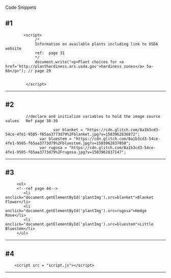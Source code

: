 Code Snippets

#1
------------------------------------------------------------------------------------------------

			<script>
				 /* 
				 Information on available plants including link to USDA website
				 ref:  page 31
				 */
				 document.write("<p>Plant choices for <a href='http://planthardiness.ars.usda.gov'>hardiness zones</a> 5a-6b</p>"); // page 29
			 

			 </script>

------------------------------------------------------------------------------------------------

#2
------------------------------------------------------------------------------------------------

			 //declare and initialize variables to hold the image source values   Ref page 38-39
			 
				 		 var blanket = "https://cdn.glitch.com/8a1b3cd3-54ce-4fe1-9505-f65aa3773d79%2Fblanket.jpg?v=1503962836872";
			       var bluestem = "https://cdn.glitch.com/8a1b3cd3-54ce-4fe1-9505-f65aa3773d79%2Fbluestem.jpg?v=1503962837050";
			       var rugosa = "https://cdn.glitch.com/8a1b3cd3-54ce-4fe1-9505-f65aa3773d79%2Frugosa.jpg?v=1503962837147";

------------------------------------------------------------------------------------------------

#3
------------------------------------------------------------------------------------------------
         <ul>
		 <!--ref page 44-->
            <li onclick="document.getElementById('plantImg').src=blanket">Blanket Flower</li>
            <li onclick="document.getElementById('plantImg').src=rugosa">Hedge Rose</li>
            <li onclick="document.getElementById('plantImg').src=bluestem">Little Bluestem</li>
         </ul>
------------------------------------------------------------------------------------------------

#4
------------------------------------------------------------------------------------------------
        <script src = "script.js"></script>
------------------------------------------------------------------------------------------------